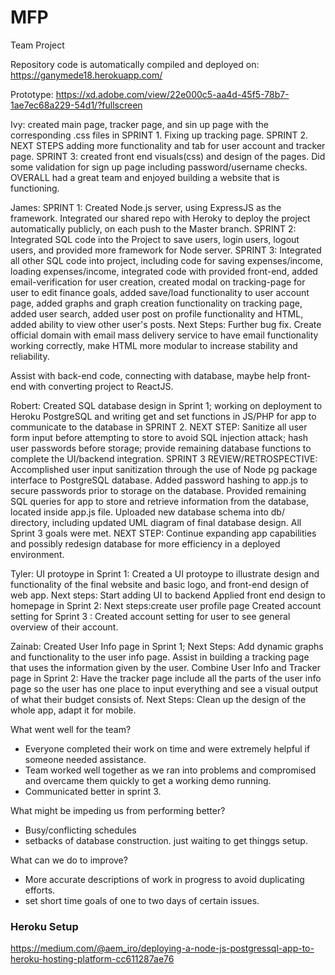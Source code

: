 # MFP
Team Project

Repository code is automatically compiled and deployed on:
https://ganymede18.herokuapp.com/

Prototype: https://xd.adobe.com/view/22e000c5-aa4d-45f5-78b7-1ae7ec68a229-54d1/?fullscreen


Ivy: created main page, tracker page, and sin up page with the corresponding .css files in SPRINT 1.  Fixing up tracking page. SPRINT 2. NEXT STEPS adding more functionality and tab for user account and tracker page. SPRINT 3: created front end visuals(css)  and design of the pages. Did some validation for sign up page including password/username checks. OVERALL had a great team and enjoyed building a website that is functioning.  

James: 
SPRINT 1: Created Node.js server, using ExpressJS as the framework. Integrated our shared repo with Heroky to deploy the project automatically publicly, on each push to the Master branch.
SPRINT 2: Integrated SQL code into the Project to save users, login users, logout users, and provided more framework for Node server.
SPRINT 3: Integrated all other SQL code into project, including code for saving expenses/income, loading expenses/income, integrated code with provided front-end, added email-verification for user creation, created modal on tracking-page for user to edit finance goals, added save/load functionality to user account page, added graphs and graph creation functionality on tracking page, added user search, added user post on profile functionality and HTML, added ability to view other user's posts.
Next Steps: Further bug fix. Create official domain with email mass delivery service to have email functionality working correctly, make HTML more modular to increase stability and reliability.

Assist with back-end code, connecting with database, maybe help front-end with converting project to ReactJS.

Robert: Created SQL database design in Sprint 1; working on deployment to Heroku PostgreSQL and writing get and set functions in JS/PHP for app to communicate to the database in SPRINT 2. NEXT STEP: Sanitize all user form input before attempting to store to avoid SQL injection attack; hash user passwords before storage; provide remaining database functions to complete the UI/backend integration. SPRINT 3 REVIEW/RETROSPECTIVE: Accomplished user input sanitization through the use of Node pg package interface to PostgreSQL database. Added password hashing to app.js to secure passwords prior to storage on the database. Provided remaining SQL queries for app to store and retrieve information from the database, located inside app.js file. Uploaded new database schema into db/ directory, including updated UML diagram of final database design. All Sprint 3 goals were met. NEXT STEP: Continue expanding app capabilities and possibly redesign database for more efficiency in a deployed environment.

Tyler:
UI protoype in Sprint 1:
Created a UI protoype to illustrate design and functionality of the final website and basic logo, and front-end design of web app.
Next steps: Start adding UI to backend
Applied front end design to homepage in Sprint 2:
Next steps:create user profile page
Created account setting for Sprint 3 :
Created account setting for user to see general overview of their account.

Zainab:
Created User Info page in Sprint 1;
Next Steps: Add dynamic graphs and functionality to the user info page. Assist in building a tracking page that uses the information given by the user.
Combine User Info and Tracker page in Sprint 2: Have the tracker page include all the parts of the user info page so the user has one place to input everything and see a visual output of what their budget consists of.
Next Steps: Clean up the design of the whole app, adapt it for mobile.

What went well for the team?
- Everyone completed their work on time and were extremely helpful if someone needed assistance.
- Team worked well together as we ran into problems and compromised and overcame them quickly to get a working demo running.
- Communicated better in sprint 3.

What might be impeding us from performing better?
- Busy/conflicting schedules
- setbacks of database construction. just waiting to get thinggs setup.

What can we do to improve?
- More accurate descriptions of work in progress to avoid duplicating efforts.
- set short time goals of one to two days of certain issues.

### Heroku Setup
https://medium.com/@aem_iro/deploying-a-node-js-postgressql-app-to-heroku-hosting-platform-cc611287ae76

